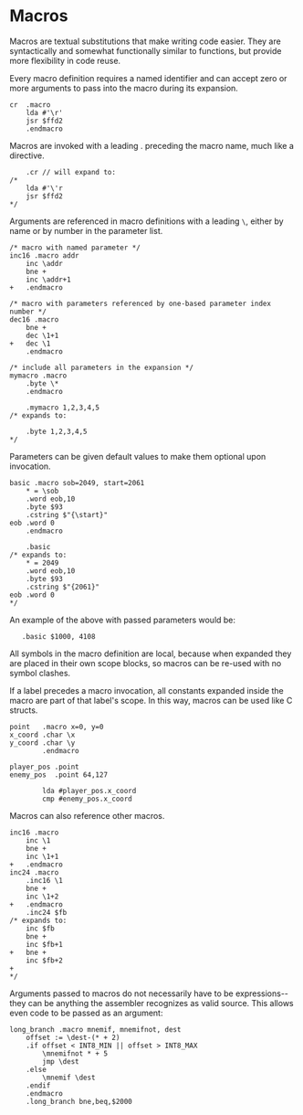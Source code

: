 ﻿# Macros

Macros are textual substitutions that make writing code easier. They are syntactically and somewhat functionally similar to functions, but provide more flexibility in code reuse.

Every macro definition requires a named identifier and can accept zero or more arguments to pass into the macro during its expansion.

```
cr  .macro
    lda #'\r'
    jsr $ffd2
    .endmacro
```

Macros are invoked with a leading . preceding the macro name, much like a directive.

```
    .cr // will expand to:
/*
    lda #'\'r
    jsr $ffd2
*/
```

Arguments are referenced in macro definitions with a leading `\`, either by name or by number in the parameter list.

```
/* macro with named parameter */
inc16 .macro addr
    inc \addr
    bne +
    inc \addr+1
+   .endmacro

/* macro with parameters referenced by one-based parameter index number */
dec16 .macro
    bne +
    dec \1+1
+   dec \1
    .endmacro

/* include all parameters in the expansion */
mymacro .macro
    .byte \* 
    .endmacro

    .mymacro 1,2,3,4,5
/* expands to:

    .byte 1,2,3,4,5
*/
```

Parameters can be given default values to make them optional upon invocation.

```
basic .macro sob=2049, start=2061
    * = \sob
    .word eob,10
    .byte $93
    .cstring $"{\start}"
eob .word 0
    .endmacro

    .basic 
/* expands to:
    * = 2049
    .word eob,10
    .byte $93
    .cstring $"{2061}"
eob .word 0
*/
```

An example of the above with passed parameters would be:

```
   .basic $1000, 4108
```

All symbols in the macro definition are local, because when expanded they are placed in their own scope blocks, so macros can be re-used with no symbol clashes.

If a label precedes a macro invocation, all constants expanded inside the macro are part of that label's scope. In this way, macros can be used like C structs.

```
point   .macro x=0, y=0
x_coord .char \x
y_coord .char \y
        .endmacro

player_pos .point 
enemy_pos  .point 64,127

        lda #player_pos.x_coord
        cmp #enemy_pos.x_coord
```

Macros can also reference other macros.

```
inc16 .macro
    inc \1
    bne +
    inc \1+1
+   .endmacro
inc24 .macro
    .inc16 \1
    bne +
    inc \1+2
+   .endmacro
    .inc24 $fb
/* expands to:
    inc $fb
    bne +
    inc $fb+1
+   bne +
    inc $fb+2
+   
*/
```

Arguments passed to macros do not necessarily have to be expressions--they can be anything the assembler recognizes as valid source. This allows even code to be passed as an argument:

```
long_branch .macro mnemif, mnemifnot, dest
    offset := \dest-(* + 2)
    .if offset < INT8_MIN || offset > INT8_MAX
        \mnemifnot * + 5
        jmp \dest
    .else
        \mnemif \dest
    .endif
    .endmacro
    .long_branch bne,beq,$2000
```


